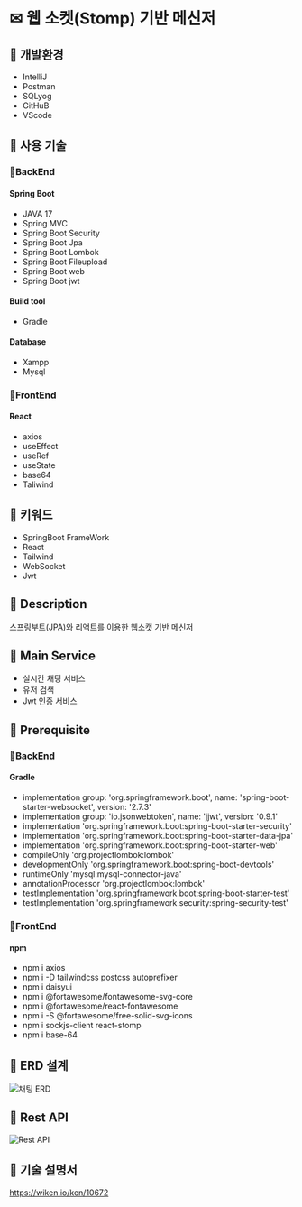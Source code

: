 # ✉ 웹 소켓(Stomp) 기반 메신저
## 📝 개발환경
* IntelliJ
* Postman
* SQLyog
* GitHuB
* VScode
## 📝 사용 기술
### 📌BackEnd
#### Spring Boot
* JAVA 17
* Spring MVC
* Spring Boot Security
* Spring Boot Jpa
* Spring Boot Lombok
* Spring Boot Fileupload
* Spring Boot web
* Spring Boot jwt

#### Build tool
* Gradle

#### Database
* Xampp
* Mysql

### 📌FrontEnd
#### React
* axios
* useEffect
* useRef
* useState
* base64
* Taliwind

## 📝 키워드 
* SpringBoot FrameWork
* React
* Tailwind
* WebSocket
* Jwt

## 📝 Description
스프링부트(JPA)와 리액트를 이용한 웹소캣 기반 메신저

## 📝 Main Service
* 실시간 채팅 서비스
* 유저 검색
* Jwt 인증 서비스

## 📝 Prerequisite
### 📌BackEnd
#### Gradle
* implementation group: 'org.springframework.boot', name: 'spring-boot-starter-websocket', version: '2.7.3'
*	implementation group: 'io.jsonwebtoken', name: 'jjwt', version: '0.9.1'
*	implementation 'org.springframework.boot:spring-boot-starter-security'
*	implementation 'org.springframework.boot:spring-boot-starter-data-jpa'
*	implementation 'org.springframework.boot:spring-boot-starter-web'
*	compileOnly 'org.projectlombok:lombok'
*	developmentOnly 'org.springframework.boot:spring-boot-devtools'
*	runtimeOnly 'mysql:mysql-connector-java'
*	annotationProcessor 'org.projectlombok:lombok'
*	testImplementation 'org.springframework.boot:spring-boot-starter-test'
*	testImplementation 'org.springframework.security:spring-security-test'

### 📌FrontEnd
#### npm
* npm i axios
* npm i -D tailwindcss postcss autoprefixer
* npm i daisyui
* npm i @fortawesome/fontawesome-svg-core
* npm i @fortawesome/react-fontawesome
* npm i -S @fortawesome/free-solid-svg-icons
* npm i sockjs-client react-stomp
* npm i base-64

## 📝 ERD 설계
![채팅 ERD](https://user-images.githubusercontent.com/105466435/193568662-0e8c3e3c-10e1-410e-8bbe-05e2f6c10b3c.png)

## 📝 Rest API
![Rest API](https://user-images.githubusercontent.com/105466435/193569196-70814853-b143-4780-9ae1-20ef91d761d1.png)

## 📝 기술 설명서
https://wiken.io/ken/10672

